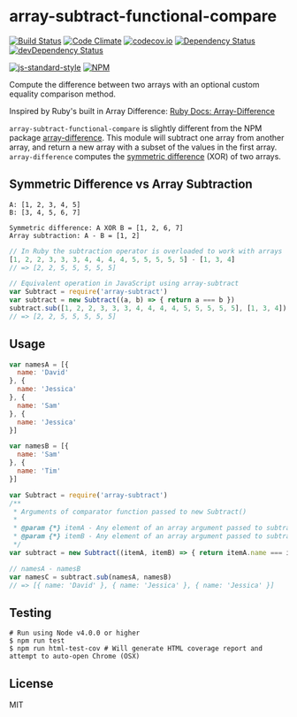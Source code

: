 array-subtract-functional-compare
=================================

[![Build Status](https://travis-ci.org/cflynn07/array-subtract-functional-compare.svg)](https://travis-ci.org/cflynn07/array-subtract-functional-compare)
[![Code Climate](https://codeclimate.com/github/cflynn07/array-subtract-functional-compare/badges/gpa.svg)](https://codeclimate.com/github/cflynn07/array-subtract-functional-compare)
[![codecov.io](https://codecov.io/github/cflynn07/array-subtract-functional-compare/coverage.svg?branch=master)](https://codecov.io/github/cflynn07/array-subtract-functional-compare?branch=master)
[![Dependency Status](https://david-dm.org/cflynn07/array-subtract-functional-compare.svg)](https://david-dm.org/cflynn07/array-subtract-functional-compare)
[![devDependency Status](https://david-dm.org/cflynn07/array-subtract-functional-compare/dev-status.svg)](https://david-dm.org/cflynn07/array-subtract-functional-compare#info=devDependencies)

[![js-standard-style](https://cdn.rawgit.com/feross/standard/master/badge.svg)](https://github.com/feross/standard)
[![NPM](https://nodei.co/npm/array-subtract.png?compact=true)](https://nodei.co/npm/array-subtract/)  

Compute the difference between two arrays with an optional custom equality comparison method.

Inspired by Ruby's built in Array Difference: [Ruby Docs: Array-Difference][0]

`array-subtract-functional-compare` is slightly different from the NPM package
[array-difference][1]. This module will subtract one array from another array, and return a new
array with a subset of the values in the first array. `array-difference` computes the
[symmetric difference][2] (XOR) of two arrays.

Symmetric Difference vs Array Subtraction
-----------------------------------------
```
A: [1, 2, 3, 4, 5]
B: [3, 4, 5, 6, 7]

Symmetric difference: A XOR B = [1, 2, 6, 7]
Array subtraction: A - B = [1, 2]
```

```js
// In Ruby the subtraction operator is overloaded to work with arrays
[1, 2, 2, 3, 3, 3, 4, 4, 4, 4, 5, 5, 5, 5, 5] - [1, 3, 4]
// => [2, 2, 5, 5, 5, 5, 5]

// Equivalent operation in JavaScript using array-subtract
var Subtract = require('array-subtract')
var subtract = new Subtract((a, b) => { return a === b })
subtract.sub([1, 2, 2, 3, 3, 3, 4, 4, 4, 4, 5, 5, 5, 5, 5], [1, 3, 4])
// => [2, 2, 5, 5, 5, 5, 5]
```

Usage
-----
```js
var namesA = [{
  name: 'David'
}, {
  name: 'Jessica'
}, {
  name: 'Sam'
}, {
  name: 'Jessica'
}]

var namesB = [{
  name: 'Sam'
}, {
  name: 'Tim'
}]

var Subtract = require('array-subtract')
/**
 * Arguments of comparator function passed to new Subtract()
 *
 * @param {*} itemA - Any element of an array argument passed to subtract.sub
 * @param {*} itemB - Any element of an array argument passed to subtract.sub
 */
var subtract = new Subtract((itemA, itemB) => { return itemA.name === itemB.name })

// namesA - namesB
var namesC = subtract.sub(namesA, namesB)
// => [{ name: 'David' }, { name: 'Jessica' }, { name: 'Jessica' }]
```

Testing
-------
```
# Run using Node v4.0.0 or higher
$ npm run test
$ npm run html-test-cov # Will generate HTML coverage report and attempt to auto-open Chrome (OSX)
```

License
-------
MIT

[0]: http://ruby-doc.org/core-2.3.0/Array.html#2D-method
[1]: https://www.npmjs.com/package/array-difference
[2]: https://en.wikipedia.org/wiki/Symmetric_difference
